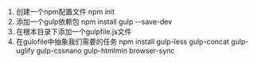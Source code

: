 1.	创建一个npm配置文件
	npm	init
2.	添加一个gulp依赖包
	npm install gulp --save-dev
3.	在根本目录下添加一个gulpfile.js文件
4.	在gulofile中抽象我们需要的任务
	npm install	gulp-less	gulp-concat gulp-uglify
	gulp-cssnano	gulp-htmlmin	browser-sync